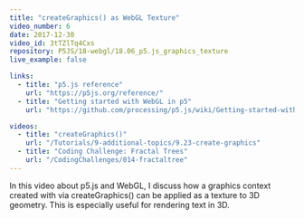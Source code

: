 ```yaml
---
title: "createGraphics() as WebGL Texture"
video_number: 6
date: 2017-12-30
video_id: 3tTZlTq4Cxs
repository: P5JS/18-webgl/18.06_p5.js_graphics_texture
live_example: false

links:
  - title: "p5.js reference"
    url: "https://p5js.org/reference/"
  - title: "Getting started with WebGL in p5"
    url: "https://github.com/processing/p5.js/wiki/Getting-started-with-WebGL-in-p5"

videos:
  - title: "createGraphics()"
    url: "/Tutorials/9-additional-topics/9.23-create-graphics"
  - title: "Coding Challenge: Fractal Trees"
    url: "/CodingChallenges/014-fractaltree"
---
```

In this video about p5.js and WebGL, I discuss how a graphics context created with via createGraphics() can be applied as a texture to 3D geometry. This is especially useful for rendering text in 3D.
